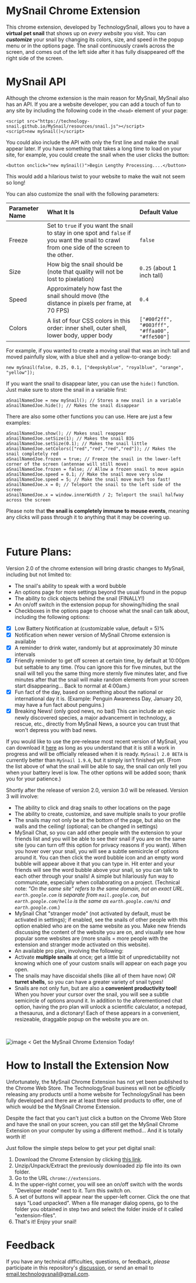 # MySnail Chrome Extension
This chrome extension, developed by TechnologySnail, allows you to have a **virtual pet snail** that shows up on _every website_ you visit.  You can **_customize_** your snail by changing its colors, size, and speed in the popup menu or in the options page.  The snail continuously crawls across the screen, and comes out of the left side after it has fully disappeared off the right side of the screen.

# MySnail API
Although the chrome extension is the main reason for MySnail, MySnail also has an API.  If you are a website developer, you can add a touch of fun to any site by including the following code in the `<head>` element of your page:
```
<script src="https://technology-snail.github.io/MySnail/resources/snail.js"></script>
<script>new mySnail()</script>
```
You could also include the API with only the first line and make the snail appear later.  If you have something that takes a long time to load on your site, for example, you could create the snail when the user clicks the button:
```
<button onclick="new mySnail()">Begin Lengthy Processing....</button>
```
This would add a hilarious twist to your website to make the wait not seem so long!

You can also customize the snail with the following parameters:

| Parameter Name | What It Is | Default Value |
| :-- | :-- | :-- |
| Freeze | Set to `true` if you want the snail to stay in one spot and `false` if you want the snail to crawl from one side of the screen to the other. | `false` |
| Size | How big the snail should be (note that quality will not be lost to pixelation) | `0.25` (about 1 inch tall) |
| Speed | Approximately how fast the snail should move (the distance in pixels per frame, at 70 FPS) | `0.4` |
| Colors | A list of four CSS colors in this order: inner shell, outer shell, lower body, upper body | `["#00f2ff", "#003fff", "#ffaa00", "#ffe500"]` |

For example, if you wanted to create a moving snail that was an inch tall and moved painfully slow, with a blue shell and a yellow-to-orange body:
```
new mySnail(false, 0.25, 0.1, ["deepskyblue", "royalblue", "orange", "yellow"]);
```
If you want the snail to disappear later, you can use the `hide()` function.  Just make sure to store the snail in a variable first:
```
aSnailNamedJoe = new mySnail(); // Stores a new snail in a variable
aSnailNamedJoe.hide(); // Makes the snail disappear
```
There are also some other functions you can use.  Here are just a few examples:
```
aSnailNamedJoe.show(); // Makes snail reappear
aSnailNamedJoe.setSize(1); // Makes the snail BIG
aSnailNamedJoe.setSize(0.1); // Makes the snail little
aSnailNamedJoe.setColors(["red","red","red","red"]); // Makes the snail completely red
aSnailNamedJoe.frozen = true; // Freeze the snail in the lower-left corner of the screen (antennae will still move)
aSnailNamedJoe.frozen = false; // Allow a frozen snail to move again
aSnailNamedJoe.speed = 0.1; // Make the snail move very slow
aSnailNamedJoe.speed = 5; // Make the snail move much too fast!
aSnailNamedJoe.x = 0; // Teleport the snail to the left side of the screen
aSnailNamedJoe.x = window.innerWidth / 2; Teleport the snail halfway across the screen
```
Please note that **the snail is completely immune to mouse events**, meaning any clicks will pass through it to anything that it may be covering up.

<br>

# Future Plans:
Version 2.0 of the chrome extension will bring drastic changes to MySnail, including but not limited to:
 - The snail's ability to speak with a word bubble
 - An options page for more settings beyond the usual found in the popup
 - The ability to click objects behind the snail (FINALLY!)
 - An on/off switch in the extension popup for showing/hiding the snail
 - Checkboxes in the options page to choose what the snail can talk about, including the following options:
  - [x] Low Battery Notification at (customizable value, default = 5)%
  - [x] Notification when newer version of MySnail Chrome extension is available
  - [x] A reminder to drink water, randomly but at approximately 30 minute intervals
  - [x] Friendly reminder to get off screen at certain time, by default at 10:00pm but settable to any time.  (You can ignore this for five minutes, but the snail will tell you the same thing more sternly five minutes later, and five minutes after that the snail will make random elements from your screen start disappearing... Back to normal at 4:00am.)
  - [x] Fun fact of the day, based on something about the national or international day it is. (Example: Penguin Awareness Day, January 20, may have a fun fact about penguins.)
  - [x] Breaking News! (only good news, no bad)  This can include an epic newly discovered species, a major advancement in technology, a rescue, etc., directly from MySnail News, a source you can trust that won't depress you with bad news.

If you would like to use the pre-release most recent version of MySnail, you can download it [here](https://github.com/Technology-Snail/MySnail/archive/refs/heads/speaking-snail.zip) as long as you understand that it is still a work in progress and will be officially released when it is ready.  `MySnail 2.0 BETA` is currently better than `MySnail 1.9.6`, but it simply isn't finished yet. (From the list above of what the snail will be able to say, the snail can only tell you when your battery level is low.  The other options will be added soon; thank you for your patience.)

Shortly after the release of version 2.0, version 3.0 will be released.  Version 3 will involve:
 - The ability to click and drag snails to other locations on the page
 - The ability to create, customize, and save multiple snails to your profile
 - The snails may not only be at the bottom of the page, but also on the walls and the ceiling! (optional; can be changed in settings)
 - MySnail Chat, so you can add other people with the extension to your friends list and you will be able to see their snail if you are on the same site (you can turn off this option for privacy reasons if you want).  When you hover over your snail, you will see a subtle semicircle of options around it.  You can then click the word bubble icon and an empty word bubble will appear above it that you can type in.  Hit enter and your friends will see the word bubble above your snail, so you can talk to each other through your snails!  A simple but hilariously fun way to communicate, especially when collaborating on a project.  (Technical note: _"On the same site" refers to the same domain, not an exact URL.  `earth.google.com` is separate from `mail.google.com`, but `earth.google.com/hello` is the same as `earth.google.com/hi` and `earth.google.com`._)
 - MySnail Chat "stranger mode" (not activated by default, must be activated in settings); if enabled, see the snails of other people with this option enabled who are on the same website as you.  Make new friends discussing the content of the website you are on, and visually see how popular some websites are (more snails = more people with the extension and stranger mode activated on this website).
 - An available pro plan, involving the following:
 - Activate **multiple snails** at once; get a little bit of unpredictability not knowing which one of your custom snails will appear on each page you open.
 - The snails may have discoidal shells (like all of them have now) _OR_ **turret shells**, so you can have a greater variety of snail types!
 - Snails are not only fun, but are also a **convenient productivity tool**!  When you hover your cursor over the snail, you will see a subtle semicircle of options around it.  In addition to the aforementioned chat option, having the pro plan will unlock a scientific calculator, a notepad, a thesaurus, and a dictonary!  Each of these appears in a convenient, resizeable, draggable popup on the website you are on.

<br>

![image](https://github.com/Technology-Snail/MySnail/assets/71152561/43caed6d-1d88-4cc8-a7e9-386b4daccbff)
< Get the MySnail Chrome Extension Today!

# How to Install the Extension Now

Unfortunately, the MySnail Chrome Extension has not yet been published to the Chrome Web Store.  The TechnologySnail business will not be _officially_ releasing any products until a home website for TechnologySnail has been fully developed and there are at least three solid products to offer, one of which would be the MySnail Chrome Extension.

Despite the fact that you can't just click a button on the Chrome Web Store and have the snail on your screen, you can _still_ get the MySnail Chrome Extension on your computer by using a different method... And it is totally worth it!

Just follow the simple steps below to get your pet digital snail:
 1. Download the Chrome Extension by clicking [this link](https://github.com/Technology-Snail/MySnail/archive/refs/heads/main.zip).
 2. Unzip/Unpack/Extract the previously downloaded zip file into its own folder.
 3. Go to the URL `chrome://extensions`.
 4. In the upper-right corner, you will see an on/off switch with the words "Developer mode" next to it.  Turn this switch on.
 5. A set of buttons will appear near the upper-left corner.  Click the one that says "Load unpacked".  When a file manager dialog opens, go to the folder you obtained in step two and select the folder inside of it called "extension-files".
 6. That's it!  Enjoy your snail!

# Feedback

If you have any technical difficulties, questions, or feedback, _please_ participate in this repository's [discussion](https://github.com/Technology-Snail/MySnail/discussions/8), or send an email to [email.technologysnail@gmail.com](https://mail.google.com/mail/u/0/?fs=1&tf=cm&source=mailto&to=email.technologysnail@gmail.com).
